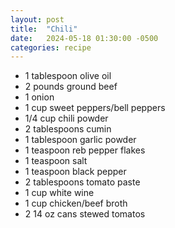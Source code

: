 ```yaml
---
layout: post
title:  "Chili"
date:   2024-05-18 01:30:00 -0500
categories: recipe
---
```


- 1 tablespoon olive oil
- 2 pounds ground beef
- 1 onion
- 1 cup sweet peppers/bell peppers
- 1/4 cup chili powder
- 2 tablespoons cumin
- 1 tablespoon garlic powder
- 1 teaspoon reb pepper flakes
- 1 teaspoon salt
- 1 teaspoon black pepper
- 2 tablespoons tomato paste
- 1 cup white wine
- 1 cup chicken/beef broth
- 2 14 oz cans stewed tomatos
